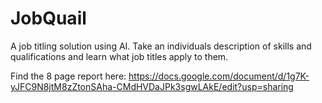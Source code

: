 # JobQuail
A job titling solution using AI. Take an individuals description of skills and qualifications and learn what job titles apply to them.

Find the 8 page report here: https://docs.google.com/document/d/1g7K-yJFC9N8jtM8zZtonSAha-CMdHVDaJPk3sgwLAkE/edit?usp=sharing
